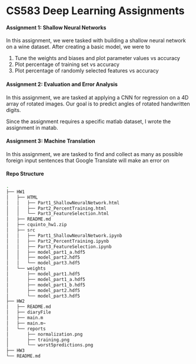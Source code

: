 # CS583 Deep Learning Assignments 


#### Assignment 1: Shallow Neural Networks 
In this assignment, we were tasked with building a shallow neural network on a wine dataset. After creating a basic model, we were to 
1. Tune the weights and biases and plot parameter values vs accuracy 
2. Plot percentage of training set vs accuracy
3. Plot percentage of randomly selected features vs accuracy   

####  Assignment 2: Evaluation and Error Analysis 
In this assignment, we are tasked at applying a CNN for regression on a 4D array of rotated images. Our goal is to predict angles of rotated handwritten digits. 

Since the assignment requires a specific matlab dataset, I wrote the assignment in matab. 

#### Assignment 3: Machine Translation 
In this assignment, we are tasked to find and collect as many as possible foreign input sentences that Google Translate will make an error on

#### Repo Structure 
```bash 
.
├── HW1
│   ├── HTML
│   │   ├── Part1_ShallowNeuralNetwork.html
│   │   ├── Part2_PercentTraining.html
│   │   └── Part3_FeatureSelection.html
│   ├── README.md
│   ├── cquinto_hw1.zip
│   ├── src
│   │   ├── Part1_ShallowNeuralNetwork.ipynb
│   │   ├── Part2_PercentTraining.ipynb
│   │   ├── Part3_FeatureSelection.ipynb
│   │   ├── model_part1_a.hdf5
│   │   ├── model_part2.hdf5
│   │   └── model_part3.hdf5
│   └── weights
│       ├── model_part1.hdf5
│       ├── model_part1_a.hdf5
│       ├── model_part1_b.hdf5
│       ├── model_part2.hdf5
│       └── model_part3.hdf5
├── HW2
│   ├── README.md
│   ├── diaryFile
│   ├── main.m
│   ├── main.m~
│   └── reports
│       ├── normalization.png
│       ├── training.png
│       └── worst5predictions.png
├── HW3
└── README.md
```
